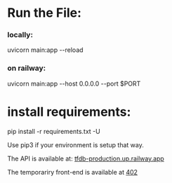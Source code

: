 # Run the File:
### locally:
uvicorn main:app --reload

### on railway:
uvicorn main:app --host 0.0.0.0 --port $PORT

# install requirements:
pip install -r requirements.txt -U

Use pip3 if your environment is setup that way.

The API is available at:
[tfdb-production.up.railway.app](tfdb-production.up.railway.app)

The temporariry front-end is available at [402](402.app/tf)
